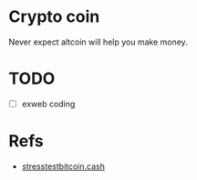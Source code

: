 # Crypto coin
Never expect altcoin will help you make money.

# TODO
 - [ ] exweb coding

# Refs
 - [stresstestbitcoin.cash](https://stresstestbitcoin.cash/)
